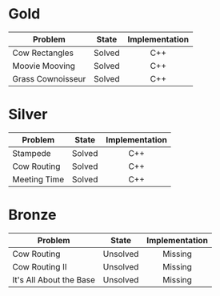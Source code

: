 # Gold
| Problem        | State           | Implementation  |
| -------------  |:---------------:| :--------------:|
| Cow Rectangles | Solved          | C++            |
| Moovie Mooving | Solved          | C++             |
| Grass Cownoisseur | Solved          | C++             |
# Silver
| Problem        | State           | Implementation  |
| ------------- |:---------------:| :--------------:|
| Stampede | Solved          | C++            |
| Cow Routing | Solved          | C++            |
| Meeting Time | Solved          | C++            |
# Bronze
| Problem        | State           | Implementation  |
| ------------- |:---------------:| :--------------:|
| Cow Routing | Unsolved          | Missing          |
| Cow Routing II | Unsolved          | Missing          |
| It's All About the Base | Unsolved          | Missing            |